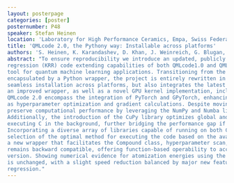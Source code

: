 ```yaml
---
layout: posterpage
categories: [poster]
posternumber: P48
speaker: Stefan Heinen
location: 'Laboratory for High Performance Ceramics, Empa, Swiss Federal Laboratories for Materials Science and Technology, 8600 Dübendorf'
title: 'QMLcode 2.0, the Pythony way: Installable across platforms'
authors: 'S. Heinen, K. Karandashev, D. Khan, J. Weinreich, G. Blugan, A. O. von Lilienfeld'
abstract: "To ensure reproducibility we introduce an updated, publicly available, and maintained kernel ridge 
regression (KRR) code extending capabilities of both QMLcode1.0 and QMLightning, offering researchers a robust 
tool for quantum machine learning applications. Transitioning from the original implementation in FORTRAN, 
encapsulated by a Python wrapper, the project is entirely rewritten in Python. This not only facilitates a 
seamless installation across platforms, but also integrates the latest representations (FJK, MBDF, DF, and cMBDF),
an improved wrapper, as well as a novel GPU kernel implementation, including CUDA support. Key innovations in 
QMLcode 2.0 encompass the integration of PyTorch and GPyTorch, enhancing GPU-accelerated KRR operations, such 
as hyperparameter optimization and gradient calculations. Despite moving from FORTRAN to Python, we meticulously
preserve computational performance by leveraging the NumPy and Numba libraries, ensuring minimal speed loss. 
Additionally, the introduction of the CuPy library optimizes global and custom local kernel computations by 
executing C in the background, further bridging the performance gap if not surpassing the original code in speed. 
Incorporating a diverse array of libraries capable of running on both CPU and GPU architectures, allows for the 
selection of the optimal method for executing the code based on the available infrastructure. Despite introducing 
a new wrapper that facilitates the Compound class, hyperparameter scan, training, and predicting, QML code 2.0 
remains backward compatible, offering function-based operability to accommodate scripts developed for the original 
version. Showing numerical evidence for atomization energies using the QM7 dataset confirms QMLcode 2.0's accuracy
is unchanged, with a slight speed reduction balanced by major new features, broadening its utility in kernel ridge
regression."
---
```

